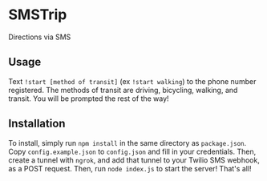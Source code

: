 # SMSTrip

Directions via SMS

## Usage

Text `!start [method of transit]` (ex `!start walking`) to the phone number registered. The methods of transit are driving, bicycling, walking, and transit. You will be prompted the rest of the way!

## Installation

To install, simply run `npm install` in the same directory as `package.json`. Copy `config.example.json` to `config.json` and fill in your credentials. Then, create a tunnel with `ngrok`, and add that tunnel to your Twilio SMS webhook, as a POST request. Then, run `node index.js` to start the server! That's all!